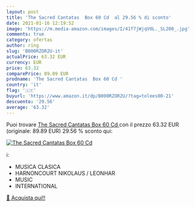```yaml
---
layout: post
title: 'The Sacred Cantatas  Box 60 Cd  al 29.56 % di sconto'
date: 2021-01-16 12:19:52
image: 'https://m.media-amazon.com/images/I/41f7jWjqV0L._SL200_.jpg'
comments: true
category: ofertas
author: ring
slug: 'B000RZOR2U-it'
actualPrice: 63.32 EUR
currency: EUR
price: 63.32
comparePrice: 89.89 EUR
prodname: 'The Sacred Cantatas  Box 60 Cd '
country: 'it'
flag: '🇮🇹'
buyurl: 'https://www.amazon.it/dp/B000RZOR2U/?tag=tolees00-21'
descuento: '29.56'
average: '63.32'
---
```


Puoi trovare [The Sacred Cantatas  Box 60 Cd ](https://www.amazon.it/dp/B000RZOR2U/?tag=tolees00-21) con il prezzo 63.32 EUR (originale: 89.89 EUR) 29.56 % sconto qui:

[![The Sacred Cantatas  Box 60 Cd ](https://m.media-amazon.com/images/I/41f7jWjqV0L._SL200_.jpg)](https://www.amazon.it/dp/B000RZOR2U/?tag=tolees00-21)

ℹ️:

- MUSICA CLASICA
- HARNONCOURT NIKOLAUS / LEONHAR
- MUSIC
- INTERNATIONAL

[🛒 Acquista qui!!](https://www.amazon.it/dp/B000RZOR2U/?tag=tolees00-21)
